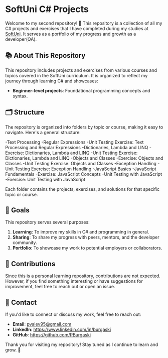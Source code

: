 # SoftUni C# Projects

Welcome to my second repository! 🎉 This repository is a collection of all my C# projects and exercises that I have completed during my studies at [SoftUni](https://softuni.bg/). It serves as a portfolio of my progress and growth as a developer(QA).

## 📚 About This Repository

This repository includes projects and exercises from various courses and topics covered in the SoftUni curriculum. It is organized to reflect my journey through learning C# and showcases:

- **Beginner-level projects**: Foundational programming concepts and syntax.

## 🗂️ Structure

The repository is organized into folders by topic or course, making it easy to navigate. Here's a general structure:

-Text Processing
-Regular Expressions
-Unit Testing Exercise: Text Processing and Regular Expressions
-Dictionaries, Lambda and LINQ
-Exercise: Dictionaries, Lambda and LINQ
-Unit Testing Exercise: Dictionaries, Lambda and LINQ
-Objects and Classes
-Exercise: Objects and Classes
-Unit Testing Exercise: Objects and Classes
-Exception Handling
-Unit Testing Exercise: Exception Handling
-JavaScript Basics
-JavaScript Fundamentals
-Exercise: JavaScript Concepts
-Unit Testing with JavaScript
-Exercise: Unit Testing with JavaScript

  Each folder contains the projects, exercises, and solutions for that specific topic or course.

## 🚀 Goals

This repository serves several purposes:

1. **Learning**: To improve my skills in C# and programming in general.
2. **Sharing**: To share my progress with peers, mentors, and the developer community.
3. **Portfolio**: To showcase my work to potential employers or collaborators.

## 🤝 Contributions

Since this is a personal learning repository, contributions are not expected. However, if you find something interesting or have suggestions for improvement, feel free to reach out or open an issue.

## 📧 Contact

If you'd like to connect or discuss my work, feel free to reach out:

- **Email**: pvalev95@gmail.com
- **LinkedIn**: https://www.linkedin.com/in/burgaski
- **GitHub**: https://github.com/PBurgaski

Thank you for visiting my repository! Stay tuned as I continue to learn and grow. 🚀
